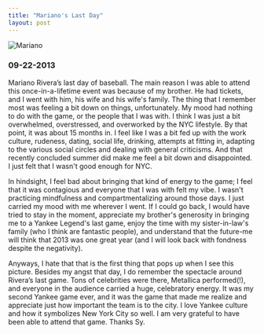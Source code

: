 ```yaml
---
title: "Mariano's Last Day"
layout: post
---
```


![Mariano](/connectingdots/assets/IMG_2631.JPG)

### 09-22-2013

Mariano Rivera’s last day of baseball.  The main reason I was able to attend this once-in-a-lifetime event was because of my brother.  He had tickets, and I went with him, his wife and his wife's family.  The thing that I remember most was feeling a bit down on things, unfortunately.  My mood had nothing to do with the game, or the people that I was with.  I think I was just a bit overwhelmed, overstressed, and overworked by the NYC lifestyle.  By that point, it was about 15 months in.  I feel like I was a bit fed up with the work culture, rudeness, dating, social life, drinking, attempts at fitting in, adapting to the various social circles and dealing with general criticisms. And that recently concluded summer did make me feel a bit down and disappointed. I just felt that I wasn't good enough for NYC.  

In hindsight, I feel bad about bringing that kind of energy to the game; I feel that it was contagious and everyone that I was with felt my vibe.  I wasn't practicing mindfulness and compartmentalizing around those days.  I just carried my mood with me wherever I went.  If I could go back, I would have tried to stay in the moment, appreciate my brother's generosity in bringing me to a Yankee Legend's last game, enjoy the time with my sister-in-law's family (who I think are fantastic people), and understand that the future-me will think that 2013 was one great year (and I will look back with fondness despite the negativity).  

Anyways, I hate that that is the first thing that pops up when I see this picture.  Besides my angst that day, I do remember the spectacle around Rivera’s last game.  Tons of celebrities were there, Metallica performed(!), and everyone in the audience carried a huge, celebratory energy.  It was my second Yankee game ever, and it was the game that made me realize and appreciate just how important the team is to the city.  I love Yankee culture and how it symbolizes New York City so well.  I am very grateful to have been able to attend that game.  Thanks Sy. 
